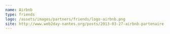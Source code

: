```yaml
---
name: Airbnb
type: friends
logo: /assets/images/partners/friends/logo-airbnb.png
site: http://www.web2day-nantes.org/posts/2013-03-27-airbnb-partenaire-du-web2day.html
---
```

